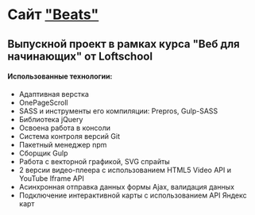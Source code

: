 # Сайт ["Beats"](https://asm96.github.io/beats/ "Открыть сайт")
## Выпускной проект в рамках курса "Веб для начинающих" от Loftschool

#### Использованные технологии:
* Адаптивная верстка
* OnePageScroll
* SASS и инструменты его компиляции: Prepros, Gulp-SASS
* Библиотека jQuery
* Освоена работа в консоли
* Система контроля версий Git
* Пакетный менеджер npm
* Сборщик Gulp
* Работа с векторной графикой, SVG спрайты
* 2 версии видео-плеера с использованием HTML5 Video API и YouTube Iframe API
* Асинхронная отправка данных формы Ajax, валидация данных
* Подключение интерактивной карты с использованием API Яндекс карт